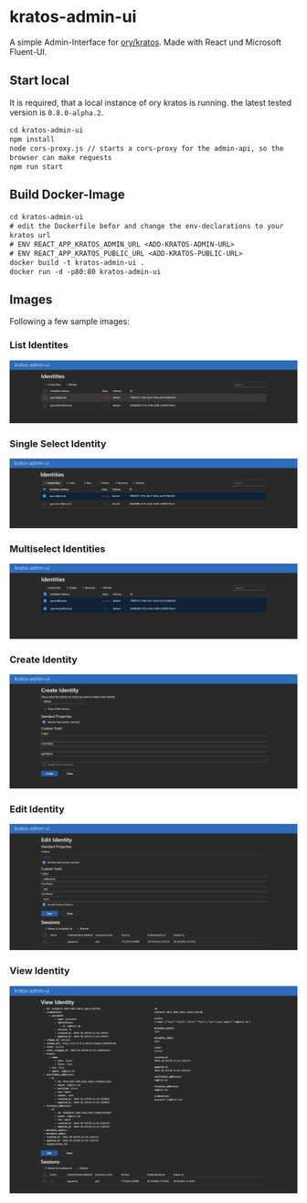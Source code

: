 # kratos-admin-ui

A simple Admin-Interface for [ory/kratos](https://www.ory.sh/kratos/docs/). Made with React und Microsoft Fluent-UI.

## Start local

It is required, that a local instance of ory kratos is running. the latest tested version is `0.8.0-alpha.2`.

```
cd kratos-admin-ui
npm install
node cors-proxy.js // starts a cors-proxy for the admin-api, so the browser can make requests
npm run start
```

## Build Docker-Image

```
cd kratos-admin-ui
# edit the Dockerfile befor and change the env-declarations to your kratos url
# ENV REACT_APP_KRATOS_ADMIN_URL <ADD-KRATOS-ADMIN-URL>
# ENV REACT_APP_KRATOS_PUBLIC_URL <ADD-KRATOS-PUBLIC-URL>
docker build -t kratos-admin-ui .
docker run -d -p80:80 kratos-admin-ui
```

## Images

Following a few sample images:

### List Identites

![listIdentities](./images/listIdentites.PNG)

### Single Select Identity

![singleSelectIdentity](./images/selectIdentites.PNG)

### Multiselect Identities

![multiselectIdentities](./images/multiselectIdentites.PNG)

### Create Identity

![createIdentity](./images/createIdentity.PNG)

### Edit Identity

![editIdentity](./images/editIdentity.PNG)

### View Identity

![viewIdentity](./images/viewSingleIdentity.PNG)
